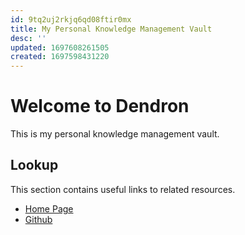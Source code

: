 ```yaml
---
id: 9tq2uj2rkjq6qd08ftir0mx
title: My Personal Knowledge Management Vault
desc: ''
updated: 1697608261505
created: 1697598431220
---
```

# Welcome to Dendron

This is my personal knowledge management vault.

## Lookup

This section contains useful links to related resources.

- [Home Page](https://pkm.zhu-kun.com/)
- [Github](https://github.com/ariesy/pkm)